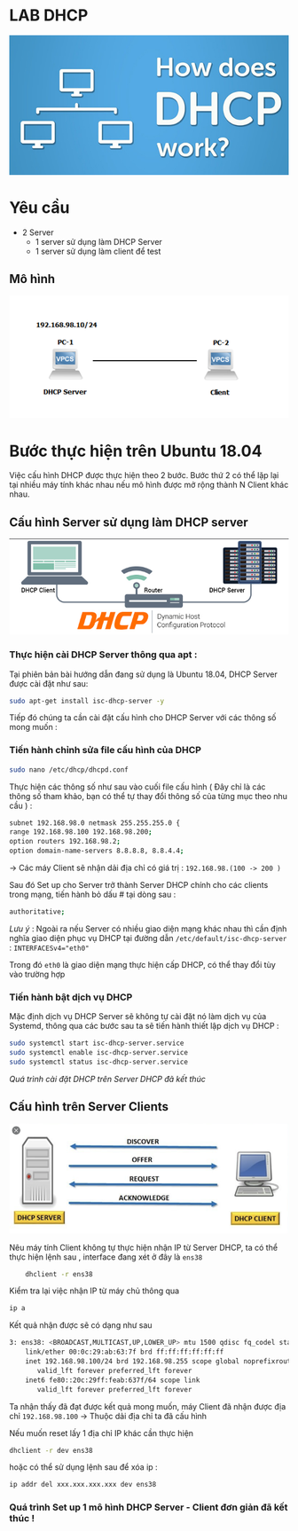 # LAB DHCP

![LAB%20DHCP/Untitled.png](LAB%20DHCP/Untitled.png)

# Yêu cầu

- 2 Server
    - 1 server sử dụng làm DHCP Server
    - 1 server sử dụng làm client để test

## Mô hình

![LAB%20DHCP%20DHCP/Untitled%201.png](LAB%20DHCP/Untitled%201.png)

# Bước thực hiện trên Ubuntu 18.04

Việc cấu hình DHCP được thực hiện theo 2 bước. Bước thứ 2 có thể lặp lại tại nhiều máy tính khác nhau nếu mô hình được mở rộng thành N Client khác nhau.

## Cấu hình Server sử dụng làm DHCP server

![LAB%20DHCP%20DHCP/Untitled%202.png](LAB%20DHCP/Untitled%202.png)

### Thực hiện cài DHCP Server thông qua apt :

Tại phiên bản bài hướng dẫn đang sử dụng là Ubuntu 18.04, DHCP Server được cài đặt như sau:

```bash
sudo apt-get install isc-dhcp-server -y
```

Tiếp đó chúng ta cần cài đặt cấu hình cho DHCP Server với các thông số mong muốn : 

### Tiến hành chỉnh sửa file cấu hình của DHCP

```bash
sudo nano /etc/dhcp/dhcpd.conf
```

Thực hiện các thông số như sau vào cuối file cấu hình ( Đây chỉ là các thông số tham khảo, bạn có thể tự thay đổi thông số của từng mục theo nhu cầu ) : 

```bash
subnet 192.168.98.0 netmask 255.255.255.0 {
range 192.168.98.100 192.168.98.200;
option routers 192.168.98.2;
option domain-name-servers 8.8.8.8, 8.8.4.4;
```

→ Các máy Client sẽ nhận dải địa chỉ có giá trị : `192.168.98.(100 -> 200 )`

Sau đó Set up cho Server trở thành Server DHCP chính cho các clients trong mạng, tiến hành bỏ dấu # tại dòng sau :

```bash
authoritative;
```

*Lưu ý* : Ngoài ra nếu Server có nhiều giao diện mạng khác nhau thì cần định nghĩa giao diện phục vụ DHCP tại đường dẫn `/etc/default/isc-dhcp-server` : `INTERFACESv4="eth0"`

Trong đó `eth0` là giao diện mạng thực hiện cấp DHCP, có thể thay đổi tùy vào trường hợp

### Tiến hành bật dịch vụ DHCP

Mặc định dịch vụ DHCP Server sẽ không tự cài đặt nó làm dịch vụ của Systemd, thông qua các bước sau ta sẽ tiến hành thiết lập dịch vụ DHCP :

```bash
sudo systemctl start isc-dhcp-server.service
sudo systemctl enable isc-dhcp-server.service
sudo systemctl status isc-dhcp-server.service
```

*Quá trình cài đặt DHCP trên Server DHCP đã kết thúc* 

## Cấu hình trên Server Clients

![LAB%20DHCP%20DHCP/Untitled%203.png](LAB%20DHCP/Untitled%203.png)

Nêu máy tính Client không tự thực hiện nhận IP từ Server DHCP, ta có thể thực hiện lệnh sau , interface đang xét ở đây là `ens38` 

```bash
	dhclient -r ens38
```

Kiểm tra lại việc nhận IP từ máy chủ thông qua

```bash
ip a
```

Kết quả nhận được sẽ có dạng như sau 

```bash
3: ens38: <BROADCAST,MULTICAST,UP,LOWER_UP> mtu 1500 qdisc fq_codel state UP group default qlen 1000
    link/ether 00:0c:29:ab:63:7f brd ff:ff:ff:ff:ff:ff
    inet 192.168.98.100/24 brd 192.168.98.255 scope global noprefixroute ens38
       valid_lft forever preferred_lft forever
    inet6 fe80::20c:29ff:feab:637f/64 scope link 
       valid_lft forever preferred_lft forever
```

Ta nhận thấy đã đạt được kết quả mong muốn, máy Client đã nhận được địa chỉ `192.168.98.100` → Thuộc dải địa chỉ ta đã cấu hình 

Nếu muốn reset lấy 1 địa chỉ IP khác cần thực hiện

```bash
dhclient -r dev ens38
```

hoặc có thể sử dụng lệnh sau để xóa ip :

```bash
ip addr del xxx.xxx.xxx.xxx dev ens38
```

### Quá trình Set up 1 mô hình DHCP Server - Client đơn giản đã kết thúc !

